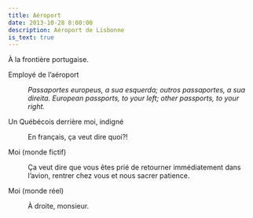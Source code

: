 ```yaml
---
title: Aéroport
date: 2013-10-28 8:00:00
description: Aéroport de Lisbonne
is_text: true
---
```


À la frontière portugaise.

<dl>
  <dt>Employé de l’aéroport</dt>
  <dd>
    <p>
      <em>Passaportes europeus, a sua esquerda; outros passaportes, a sua direita. European passports, to your left; other passports, to your right.</em>
    </p>
  </dd>
  <dt>Un Québécois derrière moi, indigné</dt>
  <dd>
    <p>En français, ça veut dire quoi?!</p>
  </dd>
  <dt>Moi (monde fictif)</dt>
  <dd>
    <p>Ça veut dire que vous êtes prié de retourner immédiatement dans l’avion, rentrer chez vous et nous sacrer patience.</p>
  </dd>
  <dt>Moi (monde réel)</dt>
  <dd>
    <p>À droite, monsieur.</p>
  </dd>
</dl>

